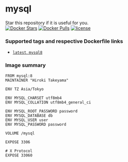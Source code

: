 # mysql
Star this repository if it is useful for you.  
[![Docker Stars](https://img.shields.io/docker/stars/takeyamajp/mysql.svg)](https://hub.docker.com/r/takeyamajp/mysql/)
[![Docker Pulls](https://img.shields.io/docker/pulls/takeyamajp/mysql.svg)](https://hub.docker.com/r/takeyamajp/mysql/)
[![license](https://img.shields.io/github/license/takeyamajp/docker-mysql.svg)](https://github.com/takeyamajp/docker-mysql/blob/master/LICENSE)

### Supported tags and respective Dockerfile links  
- [`latest`, `mysql8`](https://github.com/takeyamajp/docker-mysql/blob/master/mysql8/Dockerfile)

### Image summary
    FROM mysql:8  
    MAINTAINER "Hiroki Takeyama"
    
    ENV TZ Asia/Tokyo
    
    ENV MYSQL_CHARSET utf8mb4  
    ENV MYSQL_COLLATION utf8mb4_general_ci
    
    ENV MYSQL_ROOT_PASSWORD password  
    ENV MYSQL_DATABASE db  
    ENV MYSQL_USER user  
    ENV MYSQL_PASSWORD password
    
    VOLUME /mysql
    
    EXPOSE 3306
    
    # X Protocol  
    EXPOSE 33060
